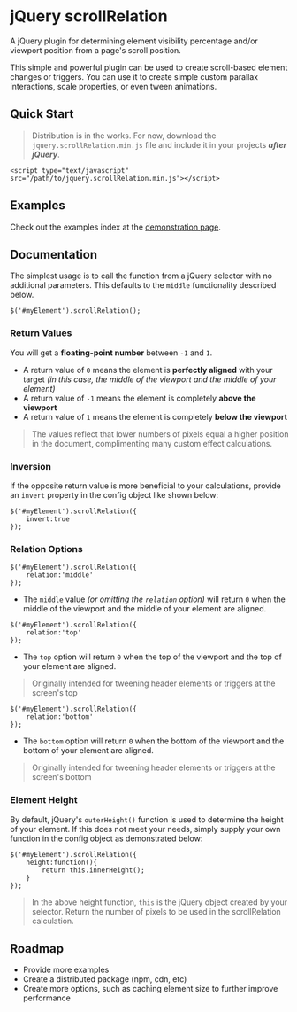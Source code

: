 # jQuery scrollRelation
A jQuery plugin for determining element visibility percentage
and/or viewport position from a page's scroll position.

This simple and powerful plugin can be used to create scroll-based
element changes or triggers. You can use it to create simple 
custom parallax interactions, scale properties, or even tween
animations.

## Quick Start
> Distribution is in the works.
For now, download the `jquery.scrollRelation.min.js` file and include 
it in your projects ***after jQuery***.
```
<script type="text/javascript" src="/path/to/jquery.scrollRelation.min.js"></script>
```
## Examples
Check out the examples index at the 
[demonstration page](https://scrollrelation.demonstration.page).

## Documentation
The simplest usage is to call the function from a jQuery selector
with no additional parameters. This defaults to the `middle`
functionality described below.
```
$('#myElement').scrollRelation();
```
### Return Values
You will get a **floating-point number** between `-1` and `1`.
* A return value of `0` means the element is **perfectly aligned**
with your target *(in this case, the middle of the viewport and
the middle of your element)*
* A return value of `-1` means the element is completely
**above the viewport**
* A return value of `1` means the element is completely
**below the viewport**
> The values reflect that lower numbers of pixels equal a higher 
position  in the document, complimenting many custom effect 
calculations.
### Inversion
If the opposite return value is more beneficial to your
calculations, provide an `invert` property in the config object
like shown below:
```
$('#myElement').scrollRelation({
    invert:true
});
``` 
### Relation Options
```
$('#myElement').scrollRelation({
    relation:'middle'
});
```
* The `middle` value *(or omitting the `relation` option)* will
return `0` when the middle of the viewport and the middle of
your element are aligned.
```
$('#myElement').scrollRelation({
    relation:'top'
});
```
* The `top` option will return `0` when the top of the viewport and
the top of your element are aligned.
> Originally intended for tweening header elements or triggers
at the screen's top
```
$('#myElement').scrollRelation({
    relation:'bottom'
});
```
* The `bottom` option will return `0` when the bottom of the viewport
and the bottom of your element are aligned.
> Originally intended for tweening header elements or triggers
at the screen's bottom
### Element Height
By default, jQuery's `outerHeight()` function is used to determine
the height of your element. If this does not meet your needs,
simply supply your own function in the config object as 
demonstrated below:
```
$('#myElement').scrollRelation({
    height:function(){
        return this.innerHeight();
    }
});
```
> In the above height function, `this` is the jQuery object created
by your selector. Return the number of pixels to be used in the
scrollRelation calculation.
## Roadmap
* Provide more examples
* Create a distributed package (npm, cdn, etc)
* Create more options, such as caching element size to further
improve performance
